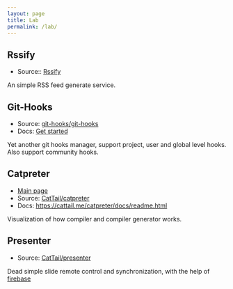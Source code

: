 ```yaml
---
layout: page
title: Lab
permalink: /lab/
---
```


## Rssify

* Source:: [Rssify](https://github.com/CatTail/rssify)

An simple RSS feed generate service.

## Git-Hooks

* Source: [git-hooks/git-hooks](https://github.com/git-hooks/git-hooks)
* Docs: [Get started](https://github.com/git-hooks/git-hooks/wiki/Get-Started)

Yet another git hooks manager, support project, user and global level hooks. Also support community hooks.

## Catpreter

* [Main page](http://cattail.github.io/catpreter)
* Source: [CatTail/catpreter](https://github.com/cattail/catpreter)
* Docs: https://cattail.me/catpreter/docs/readme.html

Visualization of how compiler and compiler generator works.

## Presenter

* Source: [CatTail/presenter](https://github.com/CatTail/presenter)

Dead simple slide remote control and synchronization, with the help of [firebase](https://www.firebase.com/)

